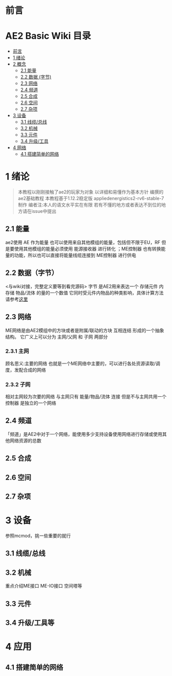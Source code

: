  # **前言**


#  AE2 Basic Wiki 目录

* [前言](AE2-Wiki.md#%E5%89%8D%E8%A8%80)
* [1 绪论](AE2%20Basic%20Wiki.md#1-%E7%BB%AA%E8%AE%BA)
* [2 概念](AE2%20Basic%20Wiki.md#2-%E6%A6%82%E5%BF%B5)
  * [2.1 能量](AE2-Wiki.md#21-me%E7%AE%A1%E9%81%93%E4%BC%A0%E8%BE%93)
  * [2.2 数据 (字节)](AE2-Wiki.md#22-%E5%AD%90%E7%BD%91)
  * [2.3 网络](AE2-Wiki.md#23-%E5%8C%85)
  * [2.4 频道](AE2-Wiki.md#24-%E6%8C%87%E7%A4%BA%E7%89%A9)
  * [2.5 合成](AE2-Wiki.md#25-%E4%BB%BB%E5%8A%A1%E6%8E%A7%E5%88%B6%E7%B3%BB%E7%BB%9F)
  * [2.6 空间](AE2-Wiki.md#25-%E4%BB%BB%E5%8A%A1%E6%8E%A7%E5%88%B6%E7%B3%BB%E7%BB%9F)
  * [2.7 杂项](AE2-Wiki.md#25-%E4%BB%BB%E5%8A%A1%E6%8E%A7%E5%88%B6%E7%B3%BB%E7%BB%9F)
* [3 设备](AE2-Wiki.md#3-%E5%B8%B8%E7%94%A8%E8%BF%9B%E9%98%B6%E5%AE%9E%E7%8E%B0)
  * [3.1 线缆/总线](AE2-Wiki.md#31-%E5%8D%A1%E5%90%88%E6%88%90%E5%8F%91%E9%85%8D%E5%8D%95%E4%BB%BD%E5%8E%9F%E6%96%99)
  * [3.2 机械](AE2-Wiki.md#32-%E4%BC%AA%E5%90%88%E6%88%90%E9%AB%98%E7%BA%A7%E5%8F%91%E5%8C%85)
  * [3.3 元件](AE2-Wiki.md#33-%E5%8D%95%E7%82%B9%E5%AF%B9%E5%A4%9A%E7%82%B9%E5%8F%91%E5%8C%85)
  * [3.4 升级/工具](AE2-Wiki.md#34-%E5%80%92%E5%BA%8F%E8%A3%85%E5%A1%AB)
* [4 网络]()
  * [4.1 搭建简单的网络]()

# 1 绪论

>本教程以刚刚接触了ae2的玩家为对象 以详细和易懂作为基本方针 编撰的ae2基础教程
>本教程基于1.12.2稳定版 appliedenergistics2-rv6-stable-7 制作
>编者注:本人的语文水平实在有限 若有不懂的地方或者表达不到位的地方请在issue中提出

## 2.1 能量

ae2使用 AE 作为能量 也可以使用来自其他模组的能量，包括但不限于EU，RF
但是要使用其他模组的能量必须使用 能源接收器 进行转化 ；ME控制器 也有转换能量的功能，所以也可以直接将能量线缆连接到 ME控制器 进行供电

## 2.2 数据（字节）

<与wiki对接，完整定义要等到看完源码>
字节 是AE2用来表达一个 存储元件 内存储 物品/流体 的量的一个数值
它同时受元件内物品的种类影响，具体计算方法请参考[这里](https://www.mcmod.cn/item/297374.html)

## 2.3 网络

ME网络是由AE2模组中的方块或者是附属/联动的方块 互相连结 形成的一个抽象结构。
它广义上可以分为 主网/父网 和 子网 两部分 

### 2.3.1 主网

顾名思义:主要的网络 也就是一个ME网络中主要的，可以进行各处资源读取/调度，发配合成的网络

### 2.3.2 子网

相对主网较为次要的网络 与主网只有 能量/物品/流体 连接 但是不与主网共用一个控制器 是独立的一个网络

## 2.4 频道

「频道」是AE2中对于一个网络，能使用多少支持设备使用网络进行存储或使用其他网络资源的总数

## 2.5 合成

## 2.6 空间

## 2.7 杂项


# 3 设备
参照mcmod，挑一些重要的就行

## 3.1 线缆/总线

## 3.2 机械
重点介绍ME接口  ME-IO接口 空间塔等

## 3.3 元件

## 3.4 升级/工具等

# 4 应用

## 4.1 搭建简单的网络